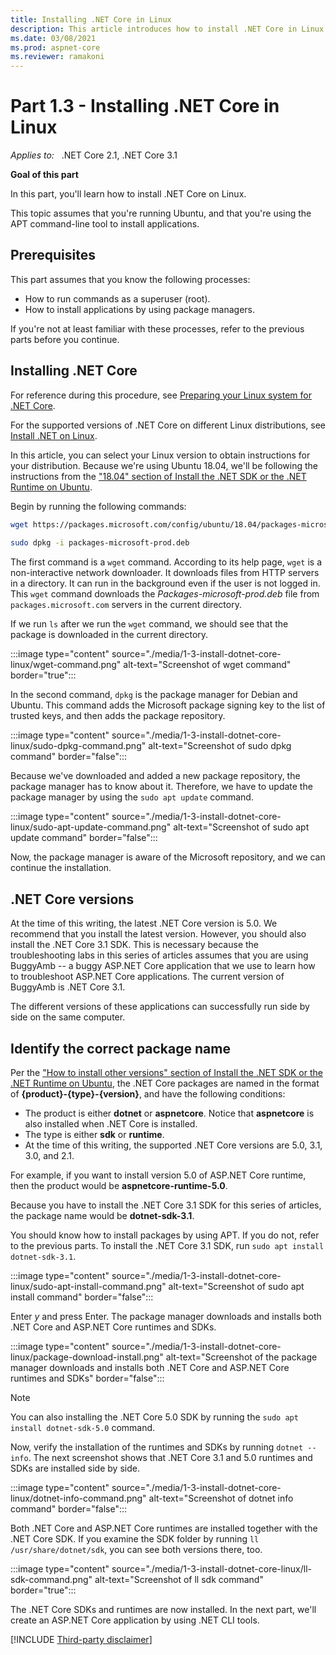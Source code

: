 ```yaml
---
title: Installing .NET Core in Linux 
description: This article introduces how to install .NET Core in Linux and describes the .NET Core versions.
ms.date: 03/08/2021
ms.prod: aspnet-core
ms.reviewer: ramakoni
---
```

# Part 1.3 - Installing .NET Core in Linux

_Applies to:_ &nbsp; .NET Core 2.1, .NET Core 3.1  

**Goal of this part**

In this part, you'll learn how to install .NET Core on Linux.

This topic assumes that you're running Ubuntu, and that you're using the APT command-line tool to install applications.

## Prerequisites

This part assumes that you know the following processes:

- How to run commands as a superuser (root).
- How to install applications by using package managers.

If you're not at least familiar with these processes, refer to the previous parts before you continue.

## Installing .NET Core

For reference during this procedure, see [Preparing your Linux system for .NET Core](https://github.com/dotnet/core/blob/main/Documentation/linux-setup.md).

For the supported versions of .NET Core on different Linux distributions, see [Install .NET on Linux](/dotnet/core/install/linux).

In this article, you can select your Linux version to obtain instructions for your distribution. Because we're using Ubuntu 18.04, we'll be following the instructions from the ["18.04" section of Install the .NET SDK or the .NET Runtime on Ubuntu](/dotnet/core/install/linux-ubuntu#1804-).

Begin by running the following commands:

```bash
wget https://packages.microsoft.com/config/ubuntu/18.04/packages-microsoft-prod.deb -O packages-microsoft-prod.deb
 
sudo dpkg -i packages-microsoft-prod.deb
```

The first command is a `wget` command. According to its help page, `wget` is a non-interactive network downloader. It downloads files from HTTP servers in a directory. It can run in the background even if the user is not logged in. This `wget` command downloads the *Packages-microsoft-prod.deb* file from `packages.microsoft.com` servers in the current directory.

If we run `ls` after we run the `wget` command, we should see that the package is downloaded in the current directory.

:::image type="content" source="./media/1-3-install-dotnet-core-linux/wget-command.png" alt-text="Screenshot of wget command" border="true":::

In the second command, `dpkg` is the package manager for Debian and Ubuntu. This command adds the Microsoft package signing key to the list of trusted keys, and then adds the package repository.

:::image type="content" source="./media/1-3-install-dotnet-core-linux/sudo-dpkg-command.png" alt-text="Screenshot of sudo dpkg command" border="false":::

Because we've downloaded and added a new package repository, the package manager has to know about it. Therefore, we have to update the package manager by using the `sudo apt update` command.

:::image type="content" source="./media/1-3-install-dotnet-core-linux/sudo-apt-update-command.png" alt-text="Screenshot of sudo apt update command" border="false":::

Now, the package manager is aware of the Microsoft repository, and we can continue the installation.

## .NET Core versions

At the time of this writing, the latest .NET Core version is 5.0. We recommend that you install the latest version. However, you should also install the .NET Core 3.1 SDK. This is necessary because the troubleshooting labs in this series of articles assumes that you are using BuggyAmb -- a buggy ASP.NET Core application that we use to learn how to troubleshoot ASP.NET Core applications. The current version of BuggyAmb is .NET Core 3.1.

The different versions of these applications can successfully run side by side on the same computer.

## Identify the correct package name

Per the ["How to install other versions" section of Install the .NET SDK or the .NET Runtime on Ubuntu](/dotnet/core/install/linux-ubuntu#how-to-install-other-versions), the .NET Core packages are named in the format of **{product}-{type}-{version}**, and have the following conditions:

- The product is either **dotnet** or **aspnetcore**. Notice that **aspnetcore** is also installed when .NET Core is installed.
- The type is either **sdk** or **runtime**.
- At the time of this writing, the supported .NET Core versions are 5.0, 3.1, 3.0, and 2.1.

For example, if you want to install version 5.0 of ASP.NET Core runtime, then the product would be **aspnetcore-runtime-5.0**.

Because you have to install the .NET Core 3.1 SDK for this series of articles, the package name would be **dotnet-sdk-3.1**.

You should know how to install packages by using APT. If you do not, refer to the previous parts. To install the .NET Core 3.1 SDK, run `sudo apt install dotnet-sdk-3.1`.

:::image type="content" source="./media/1-3-install-dotnet-core-linux/sudo-apt-install-command.png" alt-text="Screenshot of sudo apt install command" border="false":::

Enter *y* and press Enter. The package manager downloads and installs both .NET Core and ASP.NET Core runtimes and SDKs.

:::image type="content" source="./media/1-3-install-dotnet-core-linux/package-download-install.png" alt-text="Screenshot of the package manager downloads and installs both .NET Core and ASP.NET Core runtimes and SDKs" border="false":::

> [!NOTE]
> You can also installing the .NET Core 5.0 SDK by running the `sudo apt install dotnet-sdk-5.0` command.

Now, verify the installation of the runtimes and SDKs by running `dotnet --info`. The next screenshot shows that .NET Core 3.1 and 5.0 runtimes and SDKs are installed side by side.

:::image type="content" source="./media/1-3-install-dotnet-core-linux/dotnet-info-command.png" alt-text="Screenshot of dotnet info command" border="false":::

Both .NET Core and ASP.NET Core runtimes are installed together with the .NET Core SDK. If you examine the SDK folder by running `ll /usr/share/dotnet/sdk`, you can see both versions there, too.

:::image type="content" source="./media/1-3-install-dotnet-core-linux/ll-sdk-command.png" alt-text="Screenshot of ll sdk command" border="true":::

The .NET Core SDKs and runtimes are now installed. In the next part, we'll create an ASP.NET Core application by using .NET CLI tools.

[!INCLUDE [Third-party disclaimer](../includes/third-party-disclaimer.md)]
